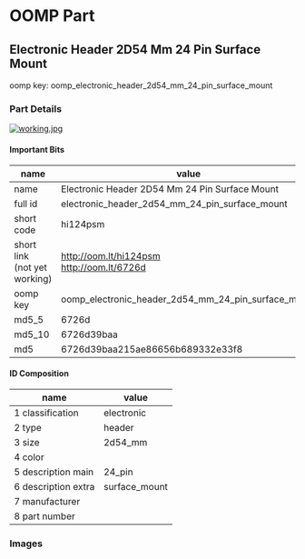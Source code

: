 # OOMP Part  
## Electronic Header 2D54 Mm 24 Pin Surface Mount  
  
oomp key: oomp_electronic_header_2d54_mm_24_pin_surface_mount  
  
### Part Details  
  
[![working.jpg](working_600.jpg)](working.jpg)  
  
#### Important Bits  
| name | value | 
| --- | --- | 
| name | Electronic Header 2D54 Mm 24 Pin Surface Mount | 
| full id | electronic_header_2d54_mm_24_pin_surface_mount | 
| short code | hi124psm | 
| short link<br>(not yet working) | http://oom.lt/hi124psm<br>http://oom.lt/6726d | 
| oomp key | oomp_electronic_header_2d54_mm_24_pin_surface_mount | 
| md5_5 | 6726d | 
| md5_10 | 6726d39baa | 
| md5 | 6726d39baa215ae86656b689332e33f8 | 
#### ID Composition  
| name | value | 
| --- | --- | 
| 1 classification | electronic | 
| 2 type | header | 
| 3 size | 2d54_mm | 
| 4 color |  | 
| 5 description main | 24_pin | 
| 6 description extra | surface_mount | 
| 7 manufacturer |  | 
| 8 part number |  | 
### Images  
